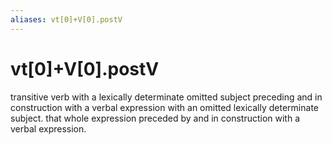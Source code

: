 ```yaml
---
aliases: vt[0]+V[0].postV
---
```

# vt[0]+V[0].postV

transitive verb with a lexically determinate omitted subject preceding and in construction with a verbal expression with an omitted lexically determinate subject. that whole expression preceded by and in construction with a verbal expression.